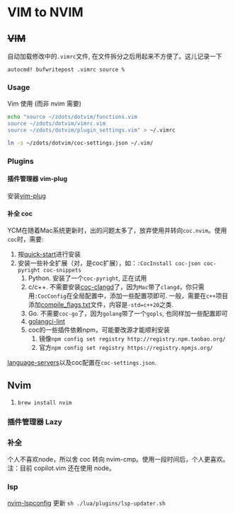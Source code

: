# VIM to NVIM

## ~~VIM~~

自动加载修改中的`.vimrc`文件,  在文件拆分之后用起来不方便了。这儿记录一下
```Vim
autocmd! bufwritepost .vimrc source %
```

### Usage

Vim 使用 (而非 nvim 需要)
```sh
echo "source ~/zdots/dotvim/functions.vim
source ~/zdots/dotvim/vimrc.vim
source ~/zdots/dotvim/plugin_settings.vim" > ~/.vimrc

ln -s ~/zdots/dotvim/coc-settings.json ~/.vim/
```

### Plugins

#### 插件管理器 vim-plug

安装[vim-plug](https://github.com/junegunn/vim-plug#vim)

#### 补全 coc

YCM在随着Mac系统更新时，出的问题太多了，放弃使用并转向`coc.nvim`。使用`coc`时，需要:
1. 按[quick-start](https://github.com/neoclide/coc.nvim#quick-start)进行安装
1. 安装一些补全扩展（对，是coc扩展），如：`:CocInstall coc-json coc-pyright coc-snippets`
    1. Python. 安装了一个`coc-pyright`, 正在试用
    1. c/c++. 不需要安装[coc-clangd](https://github.com/clangd/coc-clangd)了，因为`Mac`带了`clangd`，你只需用`:CocConfig`在全局配置中，添加一些配置项即可. 一般，需要在`c++`项目添加[compile_flags.txt](https://clang.llvm.org/docs/JSONCompilationDatabase.html#alternatives)文件，内容是`-std=c++20`之类.
    1. Go. 不需要`coc-go`了，因为`golang`带了一个`gopls`, 也同样加一些配置即可
    1. [golangci-lint](https://github.com/nametake/golangci-lint-langserver)
    1. coc的一些插件依赖npm，可能要改源才能顺利安装
        1. 镜像`npm config set registry http://registry.npm.taobao.org/`
        1. 官方`npm config set registry https://registry.npmjs.org/`

[language-servers](https://github.com/neoclide/coc.nvim/wiki/Language-servers)以及coc配置在`coc-settings.json`.

## Nvim

1. `brew install nvim`

### 插件管理器 Lazy

### 补全

个人不喜欢node，所以舍 coc 转向 nvim-cmp。使用一段时间后，个人更喜欢。   
注：目前 copilot.vim 还在使用 node。

### lsp

[nvim-lspconfig](https://github.com/neovim/nvim-lspconfig/blob/master/doc/configs.md) 更新 `sh ./lua/plugins/lsp-updater.sh`
